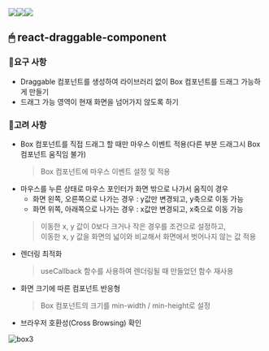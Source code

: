 <img src="https://img.shields.io/badge/react-61DAFB?style=for-the-badge&logo=react&logoColor=black"><img src="https://img.shields.io/badge/typescript-3178C6?style=for-the-badge&logo=typescript&logoColor=black"><img src="https://img.shields.io/badge/styled components-DB7093?style=for-the-badge&logo=styled-components&logoColor=white">

## 🖱 react-draggable-component
### 🔸요구 사항
   * Draggable 컴포넌트를 생성하여 라이브러리 없이 Box 컴포넌트를 드래그 가능하게 만들기
   * 드래그 가능 영역이 현재 화면을 넘어가지 않도록 하기
  
### 🔸고려 사항
   * Box 컴포넌트를 직접 드래그 할 때만 마우스 이벤트 적용(다른 부분 드래그시 Box 컴포넌트 움직임 불가)<br/>
      > Box 컴포넌트에 마우스 이벤트 설정 및 적용
   * 마우스를 누른 상태로 마우스 포인터가 화면 밖으로 나가서 움직이 경우 
     * 화면 왼쪽, 오른쪽으로 나가는 경우 : y값만 변경되고, y축으로 이동 가능 
     * 화면 위쪽, 아래쪽으로 나가는 경우 : x값만 변경되고, x축으로 이동 가능<br/>
      > 이동한 x, y 값이 0보다 크거나 작은 경우를 조건으로 설정하고,<br/>
      > 이동한 x, y 값을 화면의 넓이와 비교해서 화면에서 벗어나지 않는 값 적용
   * 렌더링 최적화<br/>
     > useCallback 함수를 사용하여 렌더링될 때 만들었던 함수 재사용
   * 화면 크기에 따른 컴포넌트 반응형<br/>
     > Box 컴포넌트의 크기를 min-width / min-height로 설정
   * 브라우저 호환성(Cross Browsing) 확인
   
   ![box3](https://user-images.githubusercontent.com/74355328/148484261-d8373434-6a04-4464-a74c-85786d6a4092.gif)
